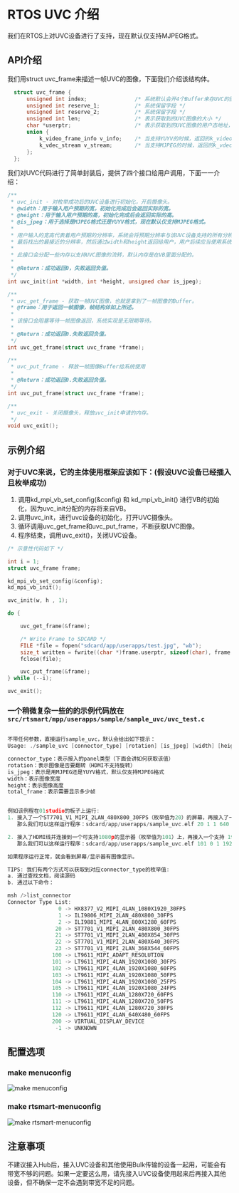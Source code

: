 # RTOS UVC 介绍

我们在RTOS上对UVC设备进行了支持，现在默认仅支持MJPEG格式。

## API介绍

我们用struct uvc_frame来描述一帧UVC的图像，下面我们介绍该结构体。

```c
  struct uvc_frame {
      unsigned int index;               /* 系统默认会开4个Buffer来存UVC的图像，这代表其中的第几个Buffer */
      unsigned int reserve_1;           /* 系统保留字段 */
      unsigned int reserve_2;           /* 系统保留字段 */
      unsigned int len;                 /* 表示获取到的UVC图像的大小 */
      char *userptr;                    /* 表示获取到的UVC图像的用户态地址，例如可以将其内容写入到文件 */
      union {
          k_video_frame_info v_info;    /* 当支持YUYV的时候，返回的k_video_frame_info结构，可以传给kd_mpi_vo_chn_insert_frame显示 */
          k_vdec_stream v_stream;       /* 当支持MJPEG的时候，返回的k_vdec_stream结构，可以传给kd_mpi_vdec_send_stream解码 */
      };
  };

```

我们对UVC代码进行了简单封装后，提供了四个接口给用户调用，下面一一介绍：

```c
/**
 * uvc_init - 对枚举成功后的UVC设备进行初始化，开启摄像头。
 * @width：用于输入用户预期的宽，初始化完成后会返回实际的宽。
 * @height：用于输入用户预期的高，初始化完成后会返回实际的高。
 * @is_jpeg：用于选择是MJPEG格式还是YUYV格式，现在默认仅支持MJPEG格式。
 *
 * 用户输入的宽高代表着用户预期的分辨率，系统会将预期分辨率与该UVC设备支持的所有分辨率进行比较，
 * 最后找出的最接近的分辨率，然后通过width和height返回给用户，用户后续应当使用系统返回的分辨率。
 *
 * 此接口会分配一些内存以支持UVC图像的流转，默认内存是在VB里面分配的。
 *
 * @Return：成功返回0，失败返回负值。
 */
int uvc_init(int *width, int *height, unsigned char is_jpeg);

/**
 * uvc_get_frame - 获取一帧UVC图像，也就是拿到了一帧图像的Buffer。
 * @frame：用于返回一帧图像，帧结构体如上所述。
 *
 * 该接口会阻塞等待一帧图像返回，系统实现是无限期等待。
 *
 * @Return：成功返回0.失败返回负值。
 */
int uvc_get_frame(struct uvc_frame *frame);

/**
 * uvc_put_frame - 释放一帧图像Buffer给系统使用
 *
 * @Return：成功返回0.失败返回负值。
 */
int uvc_put_frame(struct uvc_frame *frame);

/**
 * uvc_exit - 关闭摄像头，释放uvc_init申请的内存。
 */
void uvc_exit();
```

## 示例介绍

### 对于UVC来说，它的主体使用框架应该如下：(假设UVC设备已经插入且枚举成功)

  1. 调用kd_mpi_vb_set_config(&config) 和 kd_mpi_vb_init() 进行VB的初始化，因为uvc_init分配的内存将来自VB。
  1. 调用uvc_init，进行uvc设备的初始化，打开UVC摄像头。
  1. 循环调用uvc_get_frame和uvc_put_frame，不断获取UVC图像。
  1. 程序结束，调用uvc_exit()，关闭UVC设备。

```c
/* 示意性代码如下 */

int i = 1;
struct uvc_frame frame;

kd_mpi_vb_set_config(&config);
kd_mpi_vb_init();

uvc_init(w, h , 1);

do {

    uvc_get_frame(&frame);

    /* Write Frame to SDCARD */
    FILE *file = fopen("sdcard/app/userapps/test.jpg", "wb");
    size_t written = fwrite((char *)frame.userptr, sizeof(char), frame.len, file);
    fclose(file);

    uvc_put_frame(&frame);
} while (--i);

uvc_exit();

```

### 一个稍微复杂一些的的示例代码放在`src/rtsmart/mpp/userapps/sample/sample_uvc/uvc_test.c`

```c

不带任何参数，直接运行sample_uvc，默认会给出如下提示：
Usage: ./sample_uvc [connector_type] [rotation] [is_jpeg] [width] [height] [total_frame]

connector_type：表示接入的panel类型（下面会讲如何获取该值）
rotation：表示图像是否要翻转（HDMI不支持旋转）
is_jpeg：表示是用MJPEG还是YUYV格式，默认仅支持MJPEG格式
width：表示图像宽度
height：表示图像高度
total_frame：表示需要显示多少帧


例如该例程在01studio的板子上运行:
1. 接入了一个ST7701_V1_MIPI_2LAN_480X800_30FPS（枚举值为20）的屏幕，再接入了一个支持640 * 480分辨率（MJPEG）的UVC摄像头，
   那么我们可以这样运行程序：sdcard/app/userapps/sample_uvc.elf 20 1 1 640 480 1000000

2. 接入了HDMI线并连接到一个可支持1080p的显示器（枚举值为101）上，再接入一个支持 1920 * 1280分辨率（MJPEG）的UVC摄像头，
   那么我们可以这样运行程序：sdcard/app/userapps/sample_uvc.elf 101 0 1 1920 1080 1000000

如果程序运行正常，就会看到屏幕/显示器有图像显示。

TIPS: 我们有两个方式可以获取到对应connector_type的枚举值:
a. 通过查找文档，阅读源码
b. 通过以下命令：

msh />list_connector
Connector Type List:
                0 -> HX8377_V2_MIPI_4LAN_1080X1920_30FPS
                1 -> ILI9806_MIPI_2LAN_480X800_30FPS
                2 -> ILI9881_MIPI_4LAN_800X1280_60FPS
               20 -> ST7701_V1_MIPI_2LAN_480X800_30FPS
               21 -> ST7701_V1_MIPI_2LAN_480X854_30FPS
               22 -> ST7701_V1_MIPI_2LAN_480X640_30FPS
               23 -> ST7701_V1_MIPI_2LAN_368X544_60FPS
              100 -> LT9611_MIPI_ADAPT_RESOLUTION
              101 -> LT9611_MIPI_4LAN_1920X1080_30FPS
              102 -> LT9611_MIPI_4LAN_1920X1080_60FPS
              103 -> LT9611_MIPI_4LAN_1920X1080_50FPS
              104 -> LT9611_MIPI_4LAN_1920X1080_25FPS
              105 -> LT9611_MIPI_4LAN_1920X1080_24FPS
              110 -> LT9611_MIPI_4LAN_1280X720_60FPS
              111 -> LT9611_MIPI_4LAN_1280X720_50FPS
              112 -> LT9611_MIPI_4LAN_1280X720_30FPS
              120 -> LT9611_MIPI_4LAN_640X480_60FPS
              200 -> VIRTUAL_DISPLAY_DEVICE
               -1 -> UNKNOWN
```

## 配置选项

### make menuconfig

![make menuconfig](https://developer.canaan-creative.com/api/post/attachment?id=563)

### make rtsmart-menuconfig

![make rtsmart-menuconfig](https://developer.canaan-creative.com/api/post/attachment?id=564)

## 注意事项

不建议接入Hub后，接入UVC设备和其他使用Bulk传输的设备一起用，可能会有带宽不够的问题。如果一定要这么用，请先接入UVC设备使用起来后再接入其他设备，但不确保一定不会遇到带宽不足的问题。
